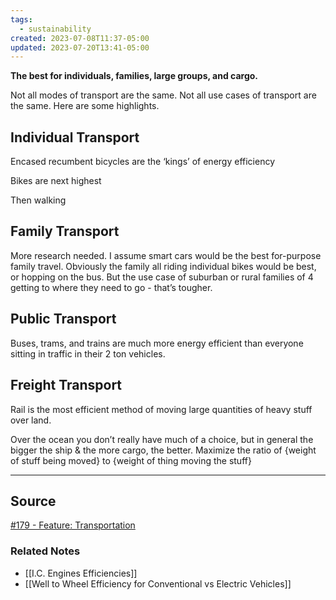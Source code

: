 ```yaml
---
tags:
  - sustainability
created: 2023-07-08T11:37-05:00
updated: 2023-07-20T13:41-05:00
---
```

**The best for individuals, families, large groups, and cargo.**

Not all modes of transport are the same. Not all use cases of transport are the same. Here are some highlights.

## Individual Transport

Encased recumbent bicycles are the ‘kings’ of energy efficiency

Bikes are next highest

Then walking

## Family Transport

More research needed. I assume smart cars would be the best for-purpose family travel. Obviously the family all riding individual bikes would be best, or hopping on the bus. But the use case of suburban or rural families of 4 getting to where they need to go - that’s tougher.

## Public Transport

Buses, trams, and trains are much more energy efficient than everyone sitting in traffic in their 2 ton vehicles.

## Freight Transport

Rail is the most efficient method of moving large quantities of heavy stuff over land. 

Over the ocean you don’t really have much of a choice, but in general the bigger the ship & the more cargo, the better. Maximize the ratio of {weight of stuff being moved} to {weight of thing moving the stuff}

---



## Source

[#179 - Feature: Transportation](http://aarongilly.com/179-feature-transportation/)

### Related Notes
- [[I.C. Engines Efficiencies]] 
- [[Well to Wheel Efficiency for Conventional vs Electric Vehicles]]